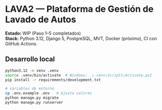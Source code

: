 # LAVA2 — Plataforma de Gestión de Lavado de Autos

**Estado:** WIP (Paso 1–5 completados)  
**Stack:** Python 3.12, Django 5, PostgreSQL, MVT, Docker (próximo), CI con GitHub Actions.

## Desarrollo local

```bash
python3.12 -m venv .venv
source .venv/bin/activate  # Windows: .\.venv\Scripts\Activate.ps1
pip install -r requirements/development.txt

# variables de entorno
cp .env.example .env   # Ajusta valores
python manage.py migrate
python manage.py runserver
